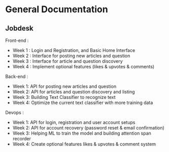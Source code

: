 
# General Documentation

## Jobdesk

Front-end :
+ Week 1 : Login and Registration, and Basic Home Interface
+ Week 2 : Interface for posting new articles and question
+ Week 3 : Interface for article and question discovery
+ Week 4 : Implement optional features (likes & upvotes & comments)

Back-end :
+ Week 1: API for posting new articles and question
+ Week 2: API for articles and question discovery and listing
+ Week 3: Building Text Classifier to recognize text
+ Week 4: Optimize the current text classifier with more training data

Devops :
+ Week 1: API for login, registration and user account setups
+ Week 2: API for account recovery (password reset & email confirmation)
+ Week 3: Helping ML to train the model and building attention span recorder
+ Week 4: Create optional features likes & upvotes & comment system
